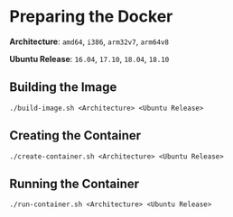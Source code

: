 # Preparing the Docker

**Architecture**:   `amd64`, `i386`, `arm32v7`, `arm64v8`

**Ubuntu Release**: `16.04`, `17.10`, `18.04`, `18.10`

## Building the Image

```
./build-image.sh <Architecture> <Ubuntu Release>
```

## Creating the Container

```
./create-container.sh <Architecture> <Ubuntu Release>
```

## Running the Container

```
./run-container.sh <Architecture> <Ubuntu Release>
```
